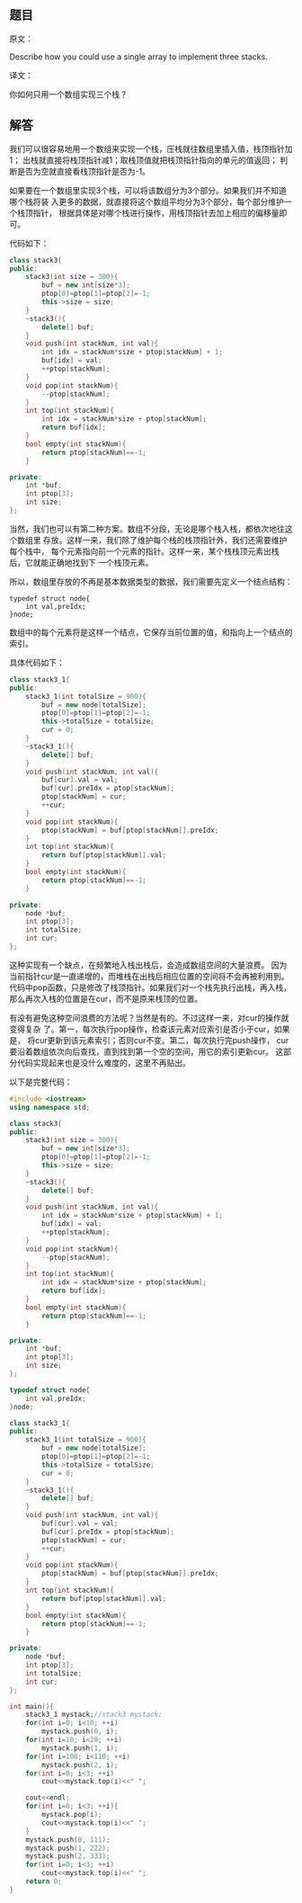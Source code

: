 ## 题目

原文：

Describe how you could use a single array to implement three stacks.

译文：

你如何只用一个数组实现三个栈？

## 解答

我们可以很容易地用一个数组来实现一个栈，压栈就往数组里插入值，栈顶指针加1； 出栈就直接将栈顶指针减1；取栈顶值就把栈顶指针指向的单元的值返回； 判断是否为空就直接看栈顶指针是否为-1。

如果要在一个数组里实现3个栈，可以将该数组分为3个部分。如果我们并不知道哪个栈将装 入更多的数据，就直接将这个数组平均分为3个部分，每个部分维护一个栈顶指针， 根据具体是对哪个栈进行操作，用栈顶指针去加上相应的偏移量即可。

代码如下：

```cpp
class stack3{
public:
	stack3(int size = 300){
		buf = new int[size*3];
		ptop[0]=ptop[1]=ptop[2]=-1;
		this->size = size;
	}
	~stack3(){
		delete[] buf;
	}
	void push(int stackNum, int val){
		int idx = stackNum*size + ptop[stackNum] + 1;
		buf[idx] = val;
		++ptop[stackNum];
	}
	void pop(int stackNum){
		--ptop[stackNum];
	}
	int top(int stackNum){
		int idx = stackNum*size + ptop[stackNum];
		return buf[idx];
	}
	bool empty(int stackNum){
		return ptop[stackNum]==-1;
	}

private:
	int *buf;
	int ptop[3];
	int size;
};

```

当然，我们也可以有第二种方案。数组不分段，无论是哪个栈入栈，都依次地往这个数组里 存放。这样一来，我们除了维护每个栈的栈顶指针外，我们还需要维护每个栈中， 每个元素指向前一个元素的指针。这样一来，某个栈栈顶元素出栈后，它就能正确地找到下 一个栈顶元素。

所以，数组里存放的不再是基本数据类型的数据，我们需要先定义一个结点结构：

```
typedef struct node{
	int val,preIdx;
}node;

```

数组中的每个元素将是这样一个结点，它保存当前位置的值，和指向上一个结点的索引。

具体代码如下：

```cpp
class stack3_1{
public:
	stack3_1(int totalSize = 900){
		buf = new node[totalSize];
		ptop[0]=ptop[1]=ptop[2]=-1;
		this->totalSize = totalSize;
		cur = 0;
	}
	~stack3_1(){
		delete[] buf;
	}
	void push(int stackNum, int val){
		buf[cur].val = val;
		buf[cur].preIdx = ptop[stackNum];
		ptop[stackNum] = cur;
		++cur;
	}
	void pop(int stackNum){
		ptop[stackNum] = buf[ptop[stackNum]].preIdx;
	}
	int top(int stackNum){
		return buf[ptop[stackNum]].val;
	}
	bool empty(int stackNum){
		return ptop[stackNum]==-1;
	}

private:
	node *buf;
	int ptop[3];
	int totalSize;
	int cur;
};

```

这种实现有一个缺点，在频繁地入栈出栈后，会造成数组空间的大量浪费。 因为当前指针cur是一直递增的，而堆栈在出栈后相应位置的空间将不会再被利用到。 代码中pop函数，只是修改了栈顶指针。如果我们对一个栈先执行出栈，再入栈， 那么再次入栈的位置是在cur，而不是原来栈顶的位置。

有没有避免这种空间浪费的方法呢？当然是有的。不过这样一来，对cur的操作就变得复杂 了。第一，每次执行pop操作，检查该元素对应索引是否小于cur，如果是， 将cur更新到该元素索引；否则cur不变。第二，每次执行完push操作， cur要沿着数组依次向后查找，直到找到第一个空的空间，用它的索引更新cur。 这部分代码实现起来也是没什么难度的，这里不再贴出。

以下是完整代码：

```cpp
#include <iostream>
using namespace std;

class stack3{
public:
	stack3(int size = 300){
		buf = new int[size*3];
		ptop[0]=ptop[1]=ptop[2]=-1;
		this->size = size;
	}
	~stack3(){
		delete[] buf;
	}
	void push(int stackNum, int val){
		int idx = stackNum*size + ptop[stackNum] + 1;
		buf[idx] = val;
		++ptop[stackNum];
	}
	void pop(int stackNum){
		--ptop[stackNum];
	}
	int top(int stackNum){
		int idx = stackNum*size + ptop[stackNum];
		return buf[idx];
	}
	bool empty(int stackNum){
		return ptop[stackNum]==-1;
	}

private:
	int *buf;
	int ptop[3];
	int size;
};

typedef struct node{
	int val,preIdx;
}node;

class stack3_1{
public:
	stack3_1(int totalSize = 900){
		buf = new node[totalSize];
		ptop[0]=ptop[1]=ptop[2]=-1;
		this->totalSize = totalSize;
		cur = 0;
	}
	~stack3_1(){
		delete[] buf;
	}
	void push(int stackNum, int val){
		buf[cur].val = val;
		buf[cur].preIdx = ptop[stackNum];
		ptop[stackNum] = cur;
		++cur;
	}
	void pop(int stackNum){
		ptop[stackNum] = buf[ptop[stackNum]].preIdx;
	}
	int top(int stackNum){
		return buf[ptop[stackNum]].val;
	}
	bool empty(int stackNum){
		return ptop[stackNum]==-1;
	}

private:
	node *buf;
	int ptop[3];
	int totalSize;
	int cur;
};

int main(){
	stack3_1 mystack;//stack3 mystack;
	for(int i=0; i<10; ++i)
		mystack.push(0, i);
	for(int i=10; i<20; ++i)
		mystack.push(1, i);
	for(int i=100; i<110; ++i)
		mystack.push(2, i);
	for(int i=0; i<3; ++i)
		cout<<mystack.top(i)<<" ";

	cout<<endl;
	for(int i=0; i<3; ++i){
		mystack.pop(i);
		cout<<mystack.top(i)<<" ";
	}
	mystack.push(0, 111);
	mystack.push(1, 222);
	mystack.push(2, 333);
	for(int i=0; i<3; ++i)
		cout<<mystack.top(i)<<" ";
	return 0;
}

```

